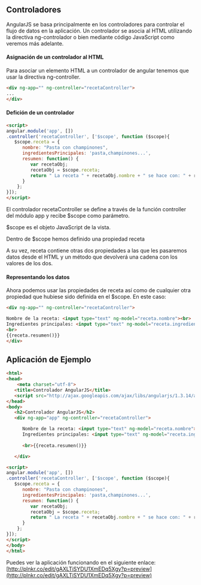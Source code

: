 ## Controladores 
AngularJS se basa principalmente en los controladores para controlar el flujo de datos en la aplicación. Un controlador se asocia al HTML utilizando la directiva ng-controlador o bien mediante código JavaScript como veremos más adelante.

#### Asignación de un controlador al HTML

Para asociar un elemento HTML a un controlador de angular tenemos que usar la directiva ng-controller.

```HTML
<div ng-app="" ng-controller="recetaController">
...
</div>
```

#### Defición de un controlador
```HTML
<script>
angular.module('app', [])
.controller('recetaController', ['$scope', function ($scope){
   $scope.receta = {
      nombre: "Pasta con champinones",
      ingredientesPrincipales: 'pasta,champinones...',
      resumen: function() {
         var recetaObj;
         recetaObj = $scope.receta;
         return " La receta " + recetaObj.nombre + " se hace con: " + recetaObj.ingredientesPrincipales;
      }
    };
}]);
</script>
```
El controlador recetaController se define a través de la función controller del módulo app y recibe $scope como parámetro.

$scope es el objeto JavaScript de la vista.

Dentro de $scope hemos definido una propiedad receta

A su vez, receta contiene otras dos propiedades a las que les pasaremos datos desde el HTML y un método que devolverá una cadena con los valores de los dos.

#### Representando los datos

Ahora podemos usar las propiedades de receta así como de cualquier otra propiedad que hubiese sido definida en el $scope. En este caso:

```HTML
<div ng-app="" ng-controller="recetaController">

Nombre de la receta: <input type="text" ng-model="receta.nombre"><br>
Ingredientes principales: <input type="text" ng-model="receta.ingredientesPrincipales"><br>
<br>
{{receta.resumen()}}
</div>
```

## Aplicación de Ejemplo ##

```HTML
<html>
<head>
    <meta charset="utf-8">
   <title>Controlador AngularJS</title>
   <script src="http://ajax.googleapis.com/ajax/libs/angularjs/1.3.14/angular.min.js"></script>
</head>
<body>
   <h2>Controlador AngularJS</h2>
   <div ng-app="app" ng-controller="recetaController">

      Nombre de la receta: <input type="text" ng-model="receta.nombre"><br>
      Ingredientes principales: <input type="text" ng-model="receta.ingredientesPrincipales"><br>
      
      <br>{{receta.resumen()}}

   </div>

<script>
angular.module('app', [])
.controller('recetaController', ['$scope', function ($scope){
   $scope.receta = {
      nombre: "Pasta con champinones",
      ingredientesPrincipales: 'pasta,champinones...',
      resumen: function() {
         var recetaObj;
         recetaObj = $scope.receta;
         return " La receta " + recetaObj.nombre + " se hace con: " + recetaObj.ingredientesPrincipales;
      }
    };
}]);
</script>
</body>
</html>
```

Puedes ver la aplicación funcionando en el siguiente enlace:
[http://plnkr.co/edit/gAXLTiSYDU1XmEDq5Xgy?p=preview](http://plnkr.co/edit/gAXLTiSYDU1XmEDq5Xgy?p=preview)